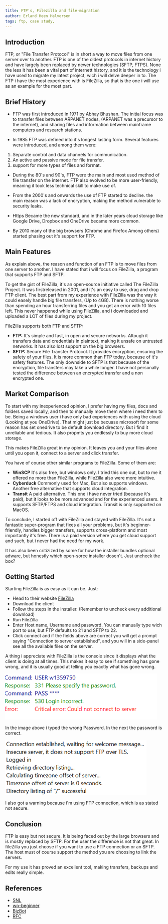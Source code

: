 ```yaml
---
title: FTP's, Filezilla and file-migration
author: Erland Heen Halvorsen
tags: ftp, case study,
---
```


## Introduction

FTP, or "File Transfer Protocol" is in short a way to move files from one server over to another. FTP is one of the oldest protocols in internet history and have largely been replaced by newer technologies (SFTP, FTPS). None the less it has been a vital part of internett history, and it is the technology i have used to migrate my latest project, wich i will delve deeper in to. The FTP i have the most experience with is FileZilla, so that is the one i will use as an example for the most part.

## Brief History

- FTP was first introduced in 1971 by Abhay Bhushan. The initial focus was to transfer files between ARPANET nodes, (ARPANET was a precursor to the internet), and sharing files and information between mainframe computers and research stations.

- In 1985 FTP was defined into it's longest lasting form. Several features were introduced, and among them were:

1. Separate control and data channels for communication.
2. An active and passive mode for file transfer.
3. support for more types of files and format.

- During the 80's and 90's, FTP were the main and most used method of file transfer on the internet. FTP also evolved to be more user-friendly, meaning it took less technical skill to make use of.

- From the 2000's and onwards the use of FTP started to decline. the main reason was a lack of encryption, making the method vulnerable to security leaks.

- Https Became the new standard, and in the later years cloud storage like Google Drive, Dropbox and OneDrive became more common.

- By 2010 many of the big browsers (Chrome and Firefox Among others) started phasing out it's support for FTP.

## Main Features

As explain above, the reason and function of an FTP is to move files from one server to another. I have stated that i will focus on FileZilla, a program that supports FTP and SFTP.

To get the gist of FileZilla, it's an open-source initiative called The FileZilla Project. It was firstreleased in 2001, and it's an easy to use, drag and drop FTP client. The best part from my experience with FileZilla was the way it could easely handle big file transfers, (Up to 4GB). There is nothing worse than spending an hour transferring files and you get an error with 10 files left. This never happened while using FileZilla, and i downloaded and uploaded a LOT of files during my project.

FileZilla supports both FTP and SFTP:

- **FTP:** It's simple and fast, in open and secure networks. Altough it transfers data and credentials in plaintext, making it unsafe on untrusted networks.
  It has also lost support on the big browsers.
- **SFTP:** Secure File Transfer Protocol. It provides encryption, ensuring the safety of your files. It is more common than FTP today, because of it's safety features. The only downside to SFTP is that because of the encryption, file transfers may take a while longer. I have not personally tested the difference between an encrypted transfer and a non encrypted one.

## Market Comparison

To start with my inexperienced opinion, I prefer having my files, docs and folders saved locally, and then to manually move them where i need them to be. Being a windows user i have only bad experiences with using the cloud (Looking at you OneDrive). That might just be becuase microsoft for some reason has set onedrive to be default download directory. But i find it unreliable and tedious. It also propmts you endlessly to buy more cloud storage.

This makes FileZilla great in my opinion. It leaves you and your files alone until you open it, connect to a server and click transfer.

You have of course other similar programs to FileZilla. Some of them are:

- **WinSCP** It's also free, but windows only. I tried this one out, but to me it offered no more than FileZilla, while FileZilla also were more intuitive.
- **Cyberduck** Commonly used for Mac, But also supports windows. Another free alternative that supports cloud integration.
- **Transit** A paid alternative. This one i have never tried (because it's paid), but it looks to be more advanced and for the experienced users. It supports SFTP/FTPS and cloud integration. Transit is only supported on MacOS.

To conclude, I started off with FileZilla and stayed with FileZilla. It's not a fantastic super-program that fixes all your problems, but it's beginner-friendly, handles bigger transfers, supports cross-platform and most importantly it's free. There is a paid version where you get cloud support and such, but i never had the need for my work.

It has also been critizized by some for how the installer bundles optional adware, but honestly which open-sorce installer dosen't. Just uncheck the box?

## Getting Started

Starting FileZilla is as easy as it can be. Just:

- Head to their website [FileZilla](https://filezilla-project.org/download.php?type=client)
- Download the client
- Follow the steps in the installer. (Remember to uncheck every additional download)
- Run FileZilla
- Enter Host name, Username and password. You can manually type wich port to use, but FTP defaults to 21 and SFTP to 22.
- Click connect and if the fields above are correct you will get a prompt saying "Connection to server established", and you will in a side-panel see all the available files on the server.

A thing i appreciate with FileZilla is the console since it displays what the client is doing at all times. This makes it easy to see if something has gone wrong, and it is usually good at telling you exactly what has gone wrong.

![Error](image.png)

In the image above i typed the wrong Password. In the next the password is correct.

![Succsess](image-1.png)

I also got a warning because i'm using FTP connection, which is as stated not secure.

## Conclusion

FTP is easy but not secure. It is being faced out by the large browsers and is mostly replaced by SFTP. For the user the difference is not that great. In fileZilla you just choose if you want to use a FTP connection or an SFTP. The host must of course support the method you are choosing to link the servers.

For my use it has proved an excellent tool, making transfers, backups and edits really simple.

## References

- [SNL](https://snl.no/FTP)
- [wp-beginner](https://www.wpbeginner.com/showcase/6-best-ftp-clients-for-wordpress-users/)
- [BizBot](https://bizbot.com/blog/10-best-ftp-clients-2024-secure-file-transfer/)
- [RFC](https://www.rfc-editor.org/rfc/rfc114.html)
